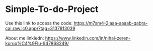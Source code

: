 # Simple-To-do-Project
Use this link to access the code: https://m7sm4-2iaaa-aaaab-qabra-cai.raw.ic0.app/?tag=3137813039


About me 
linkledn: https://www.linkedin.com/in/nihal-zeren-kuruo%C4%9Flu-947868249/
